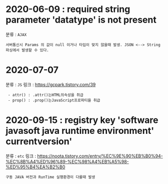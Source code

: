 
# 2020-06-09 : required string parameter 'datatype' is not present
분류 : `AJAX`
```
서버통신시 Params 의 값이 null 이거나 타입이 맞지 않을때 발생. JSON <--> String 파싱에서 발생할 수 있다.
```

# 2020-07-07
분류 : `JS`
링크 : https://gcpark.tistory.com/39
```
 - attr() : .attr()는HTML의속성을 취급
 - prop() : .prop()는JavaScript프로파티을 취급
```

# 2020-09-15 : registry key 'software javasoft java runtime environment' currentversion'
분류 : `etc`
링크 : https://noota.tistory.com/entry/%EC%9E%90%EB%B0%94-%EC%8B%A4%ED%96%89-%EC%98%A4%EB%A5%98-%ED%95%B4%EA%B2%B0
```
구동 JAVA 버전과 RunTime 실행환경이 다를때 발생
```
